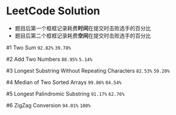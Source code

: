 # LeetCode Solution
- 题目后第一个框框记录耗费**时间**在提交时击败选手的百分比
- 题目后第二个框框记录耗费**空间**在提交时击败选手的百分比

#1 Two Sum `92.82%` `39.78%`

#2 Add Two Numbers `88.95%` `5.14%`

#3 Longest Substring Without Repeating Characters `82.53%` `59.20%`

#4 Median of Two Sorted Arrays `99.86%` `84.54%`

#5 Longest Palindromic Substring `91.17%` `62.76%`

#6 ZigZag Conversion `94.01%` `100%`